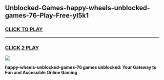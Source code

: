 
## Unblocked-Games-happy-wheels-unblocked-games-76-Play-Free-yl5k1
<h3>
<a href="https://premium76.site?title=happy-wheels-unblocked-games-76&ref=15A">CLICK TO PLAY</a></h3>
<hr>

<h3>
<a href="https://premium76.site?title=happy-wheels-unblocked-games-76&ref=15A">CLICK 2 PLAY</a>
  
</h3>

<a href="https://premium76.site?title=happy-wheels-unblocked-games-76&ref=15A"><img src="https://clearcache.store/games.png"></a>


**happy-wheels-unblocked-games-76 games unblocked: Your Gateway to Fun and Accessible Online Gaming**
